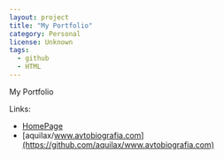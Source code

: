 ```yaml
---
layout: project
title: "My Portfolio"
category: Personal
license: Unknown
tags:
  - github
  - HTML
---
```


My Portfolio

Links:

* [HomePage](www.avtobiografia.com)
* [aquilax/www.avtobiografia.com](https://github.com/aquilax/www.avtobiografia.com)
